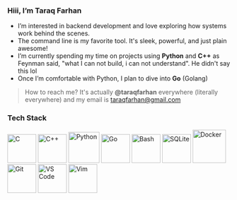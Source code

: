### Hiii, I’m Taraq Farhan
- I’m interested in backend development and love exploring how systems work behind the scenes.
- The command line is my favorite tool. It's sleek, powerful, and just plain awesome!
- I’m currently spending my time on projects using **Python** and **C++** as Feynman said, "what I can not build, i can not understand". He didn't say this lol
- Once I’m comfortable with Python, I plan to dive into **Go** (Golang)


> How to reach me? It's actually **@taraqfarhan** everywhere (literally everywhere) and my email is taraqfarhan@gmail.com


### Tech Stack

<p align="left">
  <img src="https://cdn.jsdelivr.net/gh/devicons/devicon/icons/c/c-original.svg" alt="C" width="65" height="65"/>
  <img src="https://cdn.jsdelivr.net/gh/devicons/devicon/icons/cplusplus/cplusplus-original.svg" alt="C++" width="65" height="65"/>
  <img src="https://cdn.jsdelivr.net/gh/devicons/devicon/icons/python/python-original.svg" alt="Python" width="70" height="70"/>
  <img src="https://cdn.jsdelivr.net/gh/devicons/devicon/icons/go/go-original.svg" alt="Go" width="65" height="65"/>
  <img src="https://cdn.jsdelivr.net/gh/devicons/devicon/icons/bash/bash-original.svg" alt="Bash" width="65" height="65"/>
  <img src="https://upload.wikimedia.org/wikipedia/commons/3/38/SQLite370.svg" alt="SQLite" width="65" height="65"/>
  <img src="https://cdn.jsdelivr.net/gh/devicons/devicon/icons/docker/docker-original.svg" alt="Docker" width="75" height="75"/>
  <img src="https://cdn.jsdelivr.net/gh/devicons/devicon/icons/git/git-original.svg" alt="Git" width="65" height="65"/>
  <img src="https://cdn.jsdelivr.net/gh/devicons/devicon/icons/vscode/vscode-original.svg" alt="VS Code" width="65" height="65"/> 
  <img src="https://cdn.jsdelivr.net/gh/devicons/devicon/icons/vim/vim-original.svg" alt="Vim" width="65" height="65"/>
</p>
